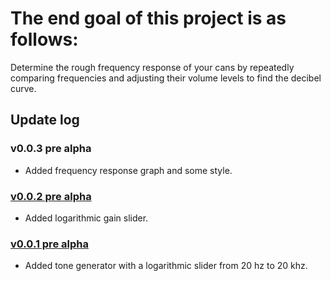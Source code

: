 # The end goal of this project is as follows:
Determine the rough frequency response of your cans by repeatedly comparing frequencies and adjusting their volume levels to find the decibel curve.

## Update log
### v0.0.3 pre alpha
* Added frequency response graph and some style.

### [v0.0.2 pre alpha](https://github.com/creaturekaspar/FReature/tree/6a338bb582fa51c5d19439cf3f8651ae9f2263d2)
* Added logarithmic gain slider.

### [v0.0.1 pre alpha](https://github.com/creaturekaspar/FReature/tree/dfe93d68ff885794d9e0961183fe348f97c4e0d7)
* Added tone generator with a logarithmic slider from 20 hz to 20 khz.
